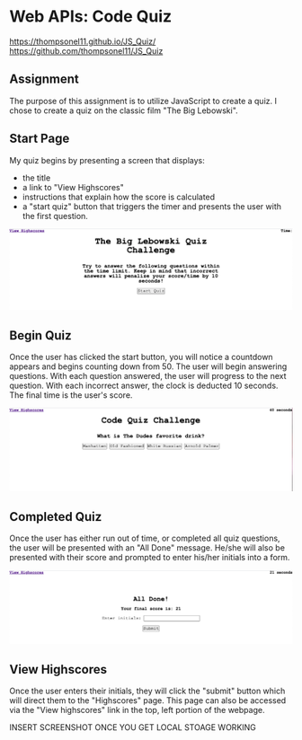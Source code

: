 # Web APIs: Code Quiz

https://thompsonel11.github.io/JS_Quiz/
https://github.com/thompsonel11/JS_Quiz

## Assignment

The purpose of this assignment is to utilize JavaScript to create a quiz. I chose to create a quiz on the classic film "The Big Lebowski". 

## Start Page

My quiz begins by presenting a screen that displays: 
- the title 
- a link to "View Highscores"
- instructions that explain how the score is calculated 
- a "start quiz" button that triggers the timer and presents the user with the first question. 

![](pics/StartPage.png)

## Begin Quiz

Once the user has clicked the start button, you will notice a countdown appears and begins counting down from 50. The user will begin answering questions.  With each question answered, the user will progress to the next question. With each incorrect answer, the clock is deducted 10 seconds.  The final time is the user's score. 

![](pics/BeginQuiz.png)

## Completed Quiz

Once the user has either run out of time, or completed all quiz questions, the user will be presented with an "All Done" message. He/she will also be presented with their score and prompted to enter his/her initials into a form. 

![](pics/CompletedQuiz.png)

## View Highscores

Once the user enters their initials, they will click the "submit" button which will direct them to the "Highscores" page.  This page can also be accessed via the "View highscores" link in the top, left portion of the webpage. 

INSERT SCREENSHOT ONCE YOU GET LOCAL STOAGE WORKING


